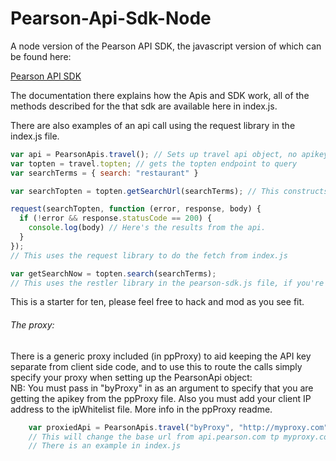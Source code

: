 Pearson-Api-Sdk-Node
====================

A node version of the Pearson API SDK, the javascript version of which can be found here:  

[Pearson API SDK](http://github.com/PearsonAPI/Pearson-Api-Sdk)  

The documentation there explains how the Apis and SDK work, all of the methods described for the that sdk are available here in index.js.  

There are also examples of an api call using the request library in the index.js file.

```Javascript
var api = PearsonApis.travel(); // Sets up travel api object, no apikey/sandbox access.
var topten = travel.topten; // gets the topten endpoint to query
var searchTerms = { search: "restaurant" }

var searchTopten = topten.getSearchUrl(searchTerms); // This constructs the url with all supplied search parameters and limitations.

request(searchTopten, function (error, response, body) {
  if (!error && response.statusCode == 200) {
    console.log(body) // Here's the results from the api.
  }
});
// This uses the request library to do the fetch from index.js

var getSearchNow = topten.search(searchTerms);
// This uses the restler library in the pearson-sdk.js file, if you're inclined to.
```

This is a starter for ten, please feel free to hack and mod as you see fit.

###### The proxy:

There is a generic proxy included (in ppProxy) to aid keeping the API key separate from client side code, and to use this to route the calls simply specify your proxy when setting up the PearsonApi object:  
NB: You must pass in "byProxy" in as an argument to specify that you are getting the apikey from the ppProxy file.
Also you must add your client IP address to the ipWhitelist file. More info in the ppProxy readme.

```Javascript
	var proxiedApi = PearsonApis.travel("byProxy", "http://myproxy.com");
	// This will change the base url from api.pearson.com tp myproxy.com and append the apikey to any request.
	// There is an example in index.js
```


